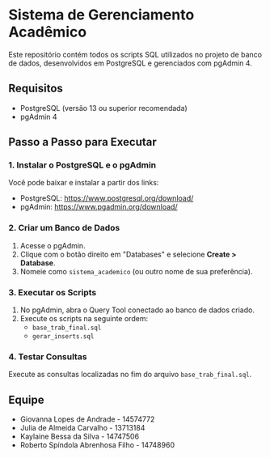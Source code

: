 # Sistema de Gerenciamento Acadêmico

Este repositório contém todos os scripts SQL utilizados no projeto de banco de dados, desenvolvidos em PostgreSQL e gerenciados com pgAdmin 4.

## Requisitos

- PostgreSQL (versão 13 ou superior recomendada)
- pgAdmin 4

## Passo a Passo para Executar

### 1. Instalar o PostgreSQL e o pgAdmin

Você pode baixar e instalar a partir dos links:

- PostgreSQL: https://www.postgresql.org/download/
- pgAdmin: https://www.pgadmin.org/download/

### 2. Criar um Banco de Dados

1. Acesse o pgAdmin.
2. Clique com o botão direito em "Databases" e selecione **Create > Database**.
3. Nomeie como `sistema_academico` (ou outro nome de sua preferência).

### 3. Executar os Scripts

1. No pgAdmin, abra o Query Tool conectado ao banco de dados criado.
2. Execute os scripts na seguinte ordem:
   - `base_trab_final.sql`
   - `gerar_inserts.sql`
   
### 4. Testar Consultas

Execute as consultas localizadas no fim do arquivo `base_trab_final.sql`. 

## Equipe
- Giovanna Lopes de Andrade - 14574772
- Julia de Almeida Carvalho - 13713184
- Kaylaine Bessa da Silva - 14747506
- Roberto Spíndola Abrenhosa Filho - 14748960
